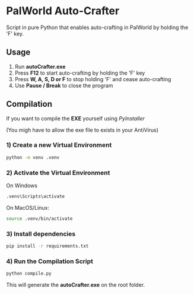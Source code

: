 # PalWorld Auto-Crafter
Script in pure Python that enables auto-crafting in PalWorld by holding the 'F' key.

## Usage
1. Run **autoCrafter.exe**
2. Press **F12** to start auto-crafting by holding the 'F' key
3. Press **W, A, S, D or F** to stop holding 'F' and cease auto-crafting
4. Use **Pause / Break** to close the program

## Compilation
If you want to compile the **EXE** yourself using *PyInstaller*

(You migh have to allow the exe file to exists in your AntiVirus)

### 1) Create a new Virtual Environment
```bash
python -m venv .venv
```

### 2) Activate the Virtual Environment
On Windows
```bash
.venv\Scripts\activate
```
On MacOS/Linux:
```bash
source .venv/bin/activate
```

### 3) Install dependencies
```bash
pip install -r requirements.txt
```

### 4) Run the Compilation Script
```bash
python compile.py
```
This will generate the **autoCrafter.exe** on the root folder.